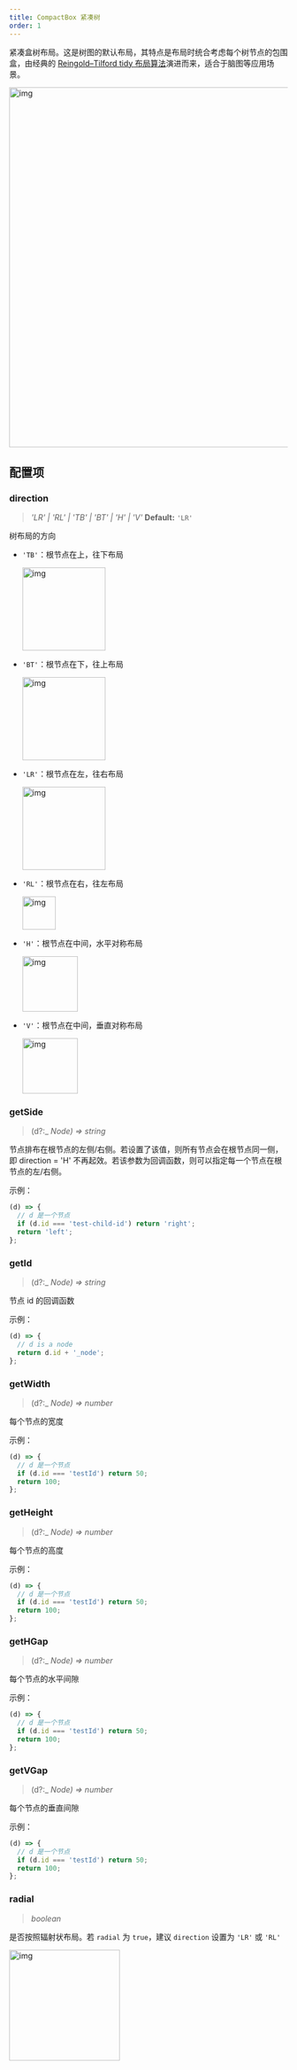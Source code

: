 ```yaml
---
title: CompactBox 紧凑树
order: 1
---
```


紧凑盒树布局。这是树图的默认布局，其特点是布局时统合考虑每个树节点的包围盒，由经典的 <a href='http://emr.cs.iit.edu/~reingold/tidier-drawings.pdf' target='_blank'>Reingold–Tilford tidy 布局算法</a>演进而来，适合于脑图等应用场景。

<img src='https://gw.alipayobjects.com/mdn/rms_f8c6a0/afts/img/A*z-ESRoHTpvIAAAAAAAAAAABkARQnAQ' width=650 alt='img'/>

## 配置项

### direction

> _'LR' \| 'RL' \| 'TB' \| 'BT' \| 'H' \| 'V'_ **Default:** `'LR'`

树布局的方向

- `'TB'`<!-- -->：根节点在上，往下布局

  <img src='https://gw.alipayobjects.com/mdn/rms_f8c6a0/afts/img/A*KrAqTrFbNjMAAAAAAAAAAABkARQnAQ' width=150 alt='img'/>

- `'BT'`<!-- -->：根节点在下，往上布局

  <img src='https://gw.alipayobjects.com/mdn/rms_f8c6a0/afts/img/A*vNmOTJ4q0uwAAAAAAAAAAABkARQnAQ' width=150 alt='img'/>

- `'LR'`<!-- -->：根节点在左，往右布局

  <img src='https://gw.alipayobjects.com/mdn/rms_f8c6a0/afts/img/A*ffD6S74MXw4AAAAAAAAAAABkARQnAQ' width=150 alt='img'/>

- `'RL'`<!-- -->：根节点在右，往左布局

  <img src='https://gw.alipayobjects.com/mdn/rms_f8c6a0/afts/img/A*vTg2SJbtj_sAAAAAAAAAAABkARQnAQ' width=60 alt='img'/>

- `'H'`<!-- -->：根节点在中间，水平对称布局

  <img src='https://gw.alipayobjects.com/mdn/rms_f8c6a0/afts/img/A*0GsIQISvieYAAAAAAAAAAABkARQnAQ' width=100 alt='img'/>

- `'V'`<!-- -->：根节点在中间，垂直对称布局

  <img src='https://gw.alipayobjects.com/mdn/rms_f8c6a0/afts/img/A*E0c8TIYRPYoAAAAAAAAAAABkARQnAQ' width=100 alt='img'/>

### getSide

> (d?:\_ _Node_<!-- -->_) =&gt; string_

节点排布在根节点的左侧/右侧。若设置了该值，则所有节点会在根节点同一侧，即 direction = 'H' 不再起效。若该参数为回调函数，则可以指定每一个节点在根节点的左/右侧。

示例：

```javascript
(d) => {
  // d 是一个节点
  if (d.id === 'test-child-id') return 'right';
  return 'left';
};
```

### getId

> (d?:\_ _Node_<!-- -->_) =&gt; string_

节点 id 的回调函数

示例：

```javascript
(d) => {
  // d is a node
  return d.id + '_node';
};
```

### getWidth

> (d?:\_ _Node_<!-- -->_) =&gt; number_

每个节点的宽度

示例：

```javascript
(d) => {
  // d 是一个节点
  if (d.id === 'testId') return 50;
  return 100;
};
```

### getHeight

> (d?:\_ _Node_<!-- -->_) =&gt; number_

每个节点的高度

示例：

```javascript
(d) => {
  // d 是一个节点
  if (d.id === 'testId') return 50;
  return 100;
};
```

### getHGap

> (d?:\_ _Node_<!-- -->_) =&gt; number_

每个节点的水平间隙

示例：

```javascript
(d) => {
  // d 是一个节点
  if (d.id === 'testId') return 50;
  return 100;
};
```

### getVGap

> (d?:\_ _Node_<!-- -->_) =&gt; number_

每个节点的垂直间隙

示例：

```javascript
(d) => {
  // d 是一个节点
  if (d.id === 'testId') return 50;
  return 100;
};
```

### radial

> _boolean_

是否按照辐射状布局。若 `radial` 为 `true`，建议 `direction` 设置为 `'LR'` 或 `'RL'`

<img src='https://gw.alipayobjects.com/mdn/rms_f8c6a0/afts/img/A*E0c8TIYRPYoAAAAAAAAAAABkARQnAQ' width=200 alt='img'/>

